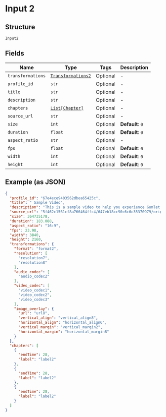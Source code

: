 
# Input 2

## Structure

`Input2`

## Fields

| Name | Type | Tags | Description |
|  --- | --- | --- | --- |
| `transformations` | [`Transformations2`](../../doc/models/transformations-2.md) | Optional | - |
| `profile_id` | `str` | Optional | - |
| `title` | `str` | Optional | - |
| `description` | `str` | Optional | - |
| `chapters` | [`List[Chapter]`](../../doc/models/chapter.md) | Optional | - |
| `source_url` | `str` | Optional | - |
| `size` | `int` | Optional | **Default**: `0` |
| `duration` | `float` | Optional | **Default**: `0` |
| `aspect_ratio` | `str` | Optional | - |
| `fps` | `float` | Optional | **Default**: `0` |
| `width` | `int` | Optional | **Default**: `0` |
| `height` | `int` | Optional | **Default**: `0` |

## Example (as JSON)

```json
{
  "profile_id": "67e4ece9403562dbea65425c",
  "title": " Sample Video",
  "description": "This is a sample video to help you experience Gumlet platform and player.",
  "source_url": "5f462c1561cf8a766464ffc4/647eb18cc90c6c6c35370979/origin-647eb18cc90c6c6c35370979",
  "size": 364735178,
  "duration": 183.088,
  "aspect_ratio": "16:9",
  "fps": 23.98,
  "width": 3840,
  "height": 2160,
  "transformations": {
    "format": "format2",
    "resolution": [
      "resolution7",
      "resolution8"
    ],
    "audio_codec": [
      "audio_codec2"
    ],
    "video_codec": [
      "video_codec1",
      "video_codec2",
      "video_codec3"
    ],
    "image_overlay": {
      "url": "url8",
      "vertical_align": "vertical_align8",
      "horizontal_align": "horizontal_align6",
      "vertical_margin": "vertical_margin2",
      "horizontal_margin": "horizontal_margin8"
    }
  },
  "chapters": [
    {
      "endTime": 28,
      "label": "label2"
    },
    {
      "endTime": 28,
      "label": "label2"
    },
    {
      "endTime": 28,
      "label": "label2"
    }
  ]
}
```

